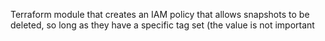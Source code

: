 Terraform module that creates an IAM policy that allows snapshots to be deleted, so long as they have a specific tag set (the value is not important
